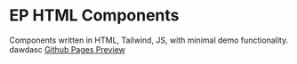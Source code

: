 # EP HTML Components

Components written in HTML, Tailwind, JS, with minimal demo functionality.
dawdasc
[Github Pages Preview](https://orindholt.github.io/EP-HTML-Components/)
